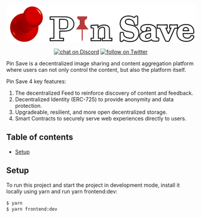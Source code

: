 <p align="center">
  <img src="https://github.com/Pfed-prog/Dspyt-NFTs-EVM/blob/master/packages/frontend/public/PinSaveL.png?raw=true" alt="Size Limit CLI" width="738" >
</p>

<p align="center">
    <a href="https://discord.gg/NTn6MZqk">
        <img src="https://img.shields.io/discord/915204325771444234?style=flat-square"
            alt="chat on Discord"></a>
    <a href="https://twitter.com/intent/follow?screen_name=pinsav3">
        <img src="https://img.shields.io/twitter/follow/pinsav3?style=social"
            alt="follow on Twitter"></a>
</p>

Pin Save is a decentralized image sharing and content aggregation platform where users can not only control the content, but also the platform itself.

Pin Save 4 key features:

1. The decentralized Feed to reinforce discovery of content and feedback.
2. Decentralized Identity (ERC-725) to provide anonymity and data protection.
3. Upgradeable, resilient, and more open decentralized storage.
4. Smart Contracts to securely serve web experiences directly to users.

## Table of contents

- [Setup](#setup)

## Setup

To run this project and start the project in development mode, install it locally using yarn and run yarn frontend:dev:

```
$ yarn
$ yarn frontend:dev
```
